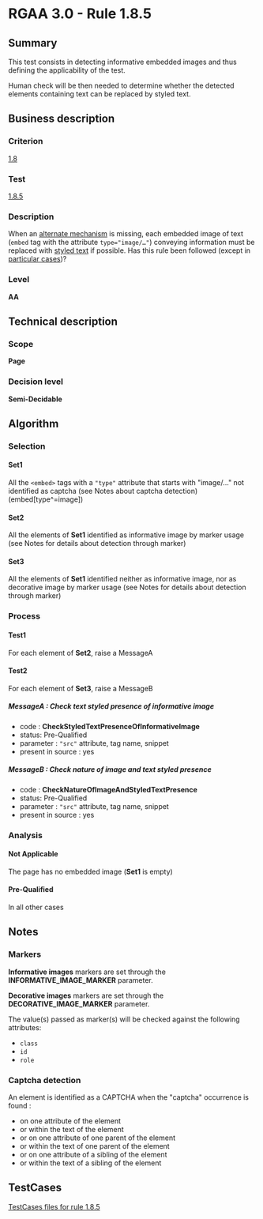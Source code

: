 # RGAA 3.0 -  Rule 1.8.5

## Summary

This test consists in detecting informative embedded images and thus defining the applicability of the test.

Human check will be then needed to determine whether the detected elements containing text can be replaced by styled text.

## Business description

### Criterion

[1.8](http://asqatasun.github.io/RGAA--3.0--EN/RGAA3.0_Criteria_English_version_v1.html#crit-1-8)

### Test

[1.8.5](http://asqatasun.github.io/RGAA--3.0--EN/RGAA3.0_Criteria_English_version_v1.html#test-1-8-5)

### Description
When an <a href="http://asqatasun.github.io/RGAA--3.0--EN/RGAA3.0_Glossary_English_version_v1.html#mMecaRempl">alternate
  mechanism</a> is missing, each embedded image of text
    (<code>embed</code> tag with the attribute <code>type="image/…"</code>)
    conveying information must be replaced with <a href="http://asqatasun.github.io/RGAA--3.0--EN/RGAA3.0_Glossary_English_version_v1.html#mTexteStyle">styled
  text</a> if possible. Has this rule been followed (except in <a title="Particular cases for criterion 1.8" href="http://asqatasun.github.io/RGAA--3.0--EN/RGAA3.0_Particular_cases_English_version_v1.html#cpCrit1-8">particular cases</a>)? 


### Level

**AA**

## Technical description

### Scope

**Page**

### Decision level

**Semi-Decidable**

## Algorithm

### Selection

#### Set1

All the `<embed>` tags with a `"type"` attribute that starts with "image/..."  not identified as captcha (see Notes about captcha detection)  (embed[type^=image])

#### Set2

All the elements of **Set1** identified as informative image by marker usage (see Notes for details about detection through marker)

#### Set3

All the elements of **Set1** identified neither as informative image, nor as decorative image by marker usage (see Notes for details about detection through marker)

### Process

#### Test1

For each element of **Set2**, raise a MessageA

#### Test2

For each element of **Set3**, raise a MessageB

##### MessageA : Check text styled presence of informative image

-    code : **CheckStyledTextPresenceOfInformativeImage** 
-    status: Pre-Qualified
-    parameter : `"src"` attribute, tag name, snippet
-    present in source : yes

##### MessageB : Check nature of image and text styled presence

-    code : **CheckNatureOfImageAndStyledTextPresence** 
-    status: Pre-Qualified
-    parameter : `"src"` attribute, tag name, snippet
-    present in source : yes

### Analysis

#### Not Applicable 

The page has no embedded image (**Set1** is empty)

#### Pre-Qualified

In all other cases

## Notes

### Markers 

**Informative images** markers are set through the **INFORMATIVE_IMAGE_MARKER** parameter.

**Decorative images** markers are set through the **DECORATIVE_IMAGE_MARKER** parameter.

The value(s) passed as marker(s) will be checked against the following attributes:

- `class`
- `id`
- `role`

### Captcha detection

An element is identified as a CAPTCHA when the "captcha" occurrence is found :

- on one attribute of the element
- or within the text of the element
- or on one attribute of one parent of the element
- or within the text of one parent of the element
- or on one attribute of a sibling of the element
- or within the text of a sibling of the element



##  TestCases 

[TestCases files for rule 1.8.5](https://github.com/Asqatasun/Asqatasun/tree/master/rules/rules-rgaa3.0/src/test/resources/testcases/rgaa30/Rgaa30Rule010805/) 


